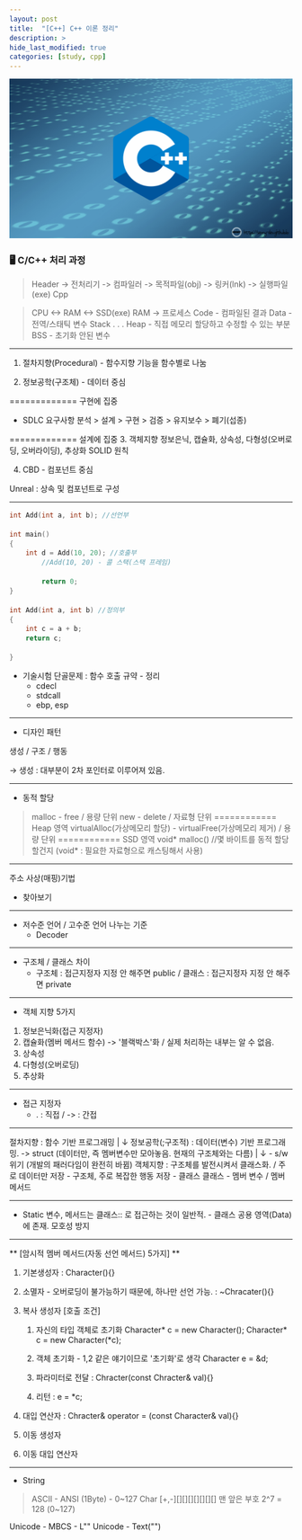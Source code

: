 ```yaml
---
layout: post
title:  "[C++] C++ 이론 정리"
description: > 
hide_last_modified: true
categories: [study, cpp]
---
```


![](../../../assets/img/blog/cpp/cpp_img.png)

### 🖥️ C/C++ 처리 과정
> Header -> 전처리기 -> 컴파일러 -> 목적파일(obj) -> 링커(lnk) -> 실행파일(exe)
Cpp 

> CPU <-> RAM <-> SSD(exe)
RAM 
-> 프로세스
Code - 컴파일된 결과
Data - 전역/스태틱 변수
Stack
 .
 .
 .
Heap - 직접 메모리 할당하고 수정할 수 있는 부분
BSS - 초기화 안된 변수


-----

1. 절차지향(Procedural) - 함수지향
기능을 함수별로 나눔

2. 정보공학(구조체) - 데이터 중심

=============  구현에 집중
* SDLC
요구사항 분석 > 설계 > 구현 > 검증 > 유지보수 > 폐기(섭종)

============= 설계에 집중
3. 객체지향
정보은닉, 캡슐화, 상속성, 다형성(오버로딩, 오버라이딩), 추상화
SOLID 원칙

4. CBD - 컴포넌트 중심

Unreal : 상속 및 컴포넌트로 구성

------

```cpp
int Add(int a, int b); //선언부

int main()
{
	int d = Add(10, 20); //호출부
		//Add(10, 20) - 콜 스택(스택 프레임)
		
		return 0;
}

int Add(int a, int b) //정의부
{
	int c = a + b;
	return c;
	
}
```

* 기술시험 단골문제 : 함수 호출 규약 - 정리
    - cdecl
    - stdcall
    - ebp, esp

------

* 디자인 패턴

생성 / 구조 / 행동

→ 생성 : 대부분이 2차 포인터로 이루어져 있음.

------

* 동적 할당

> malloc - free / 용량 단위
new - delete / 자료형 단위
============ Heap 영역
virtualAlloc(가상메모리 할당) - virtualFree(가상메모리 제거) / 용량 단위
============ SSD 영역
void* malloc() //몇 바이트를 동적 할당할건지 (void* : 필요한 자료형으로 캐스팅해서 사용)

-----

주소 사상(매핑)기법
- 찾아보기

------

* 저수준 언어 / 고수준 언어 나누는 기준
    - Decoder

------

* 구조체 / 클래스 차이 
    - 구조체 : 접근지정자 지정 안 해주면 public / 클래스 : 접근지정자 지정 안 해주면 private

------

* 객체 지향 5가지

1. 정보은닉화(접근 지정자)
2. 캡슐화(멤버 메서드 함수) -> '블랙박스'화 / 실제 처리하는 내부는 알 수 없음.
3. 상속성
4. 다형성(오버로딩)
5. 추상화

------

* 접근 지정자
    - . : 직접 / -> : 간접

-----

절차지향 : 함수 기반 프로그래밍
   |
   ↓
정보공학(;구조적) : 데이터(변수) 기반 프로그래밍. -> struct (데이터만, 즉 멤버변수만 모아놓음. 현재의 구조체와는 다름)
   |
   ↓  - s/w 위기 (개발의 패러다임이 완전히 바뀜)
객체지향 : 구조체를 발전시켜서 클래스화. / 주로 데이터만 저장 - 구조체, 주로 복잡한 행동 저장 - 클래스
		  클래스 - 멤버 변수 / 멤버 메서드
 
 
------

* Static 변수, 메서드는 클래스:: 로 접근하는 것이 일반적. - 클래스 공용 영역(Data)에 존재.
모호성 방지


-----

** [암시적 멤버 메서드(자동 선언 메서드) 5가지] **

1. 기본생성자 : Character(){}
2. 소멸자 - 오버로딩이 불가능하기 때문에, 하나만 선언 가능. : ~Chracater(){}
3. 복사 생성자 
	[호출 조건]
	1) 자신의 타입 객체로 초기화
	Character* c = new Character();
	Character* c = new Character(*c);

	2) 객체 초기화 - 1,2 같은 얘기이므로 '초기화'로 생각
	Character e = &d;

	3) 파라미터로 전달 : Chracter(const Chracter& val){}
	
	4) 리턴 : e = *c;
	
4. 대입 연산자 : Chracter& operator = (const Character& val){}
5. 이동 생성자
6. 이동 대입 연산자

-----

* String
> ASCII - ANSI (1Byte) - 0~127
Char
[+,-][][][][][][][]
맨 앞은 부호 
2^7 = 128 (0~127)

Unicode - MBCS - L""
		  Unicode - Text("")
		  
		  


